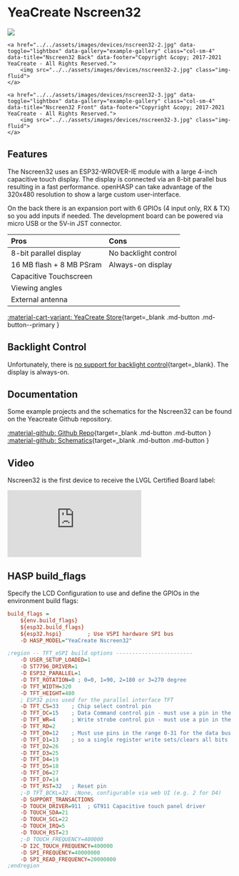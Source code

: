# YeaCreate Nscreen32

<div class="row justify-content-center">
    <a href="../../assets/images/devices/nscreen32-1.jpg" data-toggle="lightbox" data-gallery="example-gallery" class="col-sm-4" data-title="Nscreen32 Front" data-footer="Copyright &copy; 2017-2021 YeaCreate - All Rights Reserved.">
        <img src="../../assets/images/devices/nscreen32-1.jpg" class="img-fluid">
    </a>

    <a href="../../assets/images/devices/nscreen32-2.jpg" data-toggle="lightbox" data-gallery="example-gallery" class="col-sm-4" data-title="Nscreen32 Back" data-footer="Copyright &copy; 2017-2021 YeaCreate - All Rights Reserved.">
        <img src="../../assets/images/devices/nscreen32-2.jpg" class="img-fluid">
    </a>

    <a href="../../assets/images/devices/nscreen32-3.jpg" data-toggle="lightbox" data-gallery="example-gallery" class="col-sm-4" data-title="Nscreen32 Front" data-footer="Copyright &copy; 2017-2021 YeaCreate - All Rights Reserved.">
        <img src="../../assets/images/devices/nscreen32-3.jpg" class="img-fluid">
    </a>
</div>


## Features

The Nscreen32 uses an ESP32-WROVER-IE module with a large 4-inch capacitive touch display.
The display is connected via an 8-bit parallel bus resulting in a fast performance.
openHASP can take advantage of the 320x480 resolution to show a large custom user-interface.

On the back there is an expansion port with 6 GPIOs (4 input only, RX & TX) so you add inputs if needed.
The development board can be powered via micro USB or the 5V-in JST connector.

| Pros                   | Cons
|:-----                  |:----
| 8-bit parallel display | No backlight control 
| 16 MB flash + 8 MB PSram | Always-on display
| Capacitive Touchscreen |
| Viewing angles         |
| External antenna       |

[:material-cart-variant: YeaCreate Store][1]{target=_blank .md-button .md-button--primary }


## Backlight Control

Unfortunately, there is [no support for backlight control][2]{target=_blank}. The display is always-on.


## Documentation

Some example projects and the schematics for the Nscreen32 can be found on the Yeacreate Github repository.

[:material-github: Github Repo][3]{target=_blank .md-button .md-button } &nbsp;
[:material-github: Schematics][4]{target=_blank .md-button .md-button }


## Video

Nscreen32 is the first device to receive the LVGL Certified Board label:

<div class="embed-responsive embed-responsive-16by9" style="max-width:560px; margin:auto;">
    <iframe title="YouTube video player" src="https://www.youtube.com/embed/9lDxJRI9BwM?rel=0&controls=1" class="embed-responsive-item" frameborder="0" allow="accelerometer; clipboard-write; encrypted-media; gyroscope; picture-in-picture" allowfullscreen>
    </iframe>
</div>

## HASP build_flags

Specify the LCD Configuration to use and define the GPIOs in the environment build flags:

```ini
build_flags =
    ${env.build_flags}
    ${esp32.build_flags}
    ${esp32.hspi}        ; Use VSPI hardware SPI bus
    -D HASP_MODEL="YeaCreate Nscreen32"

;region -- TFT_eSPI build options ------------------------
    -D USER_SETUP_LOADED=1
    -D ST7796_DRIVER=1
    -D ESP32_PARALLEL=1
    -D TFT_ROTATION=0 ; 0=0, 1=90, 2=180 or 3=270 degree
    -D TFT_WIDTH=320
    -D TFT_HEIGHT=480
    ; ESP32 pins used for the parallel interface TFT
    -D TFT_CS=33    ; Chip select control pin
    -D TFT_DC=15    ; Data Command control pin - must use a pin in the range 0-31 also named RS
    -D TFT_WR=4     ; Write strobe control pin - must use a pin in the range 0-31
    -D TFT_RD=2
    -D TFT_D0=12    ; Must use pins in the range 0-31 for the data bus
    -D TFT_D1=13    ; so a single register write sets/clears all bits
    -D TFT_D2=26
    -D TFT_D3=25
    -D TFT_D4=19
    -D TFT_D5=18
    -D TFT_D6=27
    -D TFT_D7=14
    -D TFT_RST=32   ; Reset pin
    ;-D TFT_BCKL=32  ;None, configurable via web UI (e.g. 2 for D4)
    -D SUPPORT_TRANSACTIONS
    -D TOUCH_DRIVER=911  ; GT911 Capacitive touch panel driver 
    -D TOUCH_SDA=21
    -D TOUCH_SCL=22
    -D TOUCH_IRQ=5
    -D TOUCH_RST=23
    ;-D TOUCH_FREQUENCY=400000
    -D I2C_TOUCH_FREQUENCY=400000
    -D SPI_FREQUENCY=40000000
    -D SPI_READ_FREQUENCY=20000000
;endregion
```

[1]: https://store.yeacreate.com/products/3
[2]: https://github.com/yeacreate-opensources/Nscreen_32/issues/2
[3]: https://github.com/yeacreate-opensources/Nscreen_32
[4]: https://github.com/yeacreate-opensources/Nscreen_32/blob/master/documents/Schematic.pdf